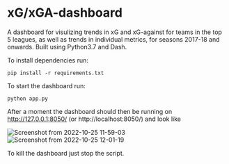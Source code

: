 # xG/xGA-dashboard

A dashboard for visulizing trends in xG and xG-against for teams in the top 5 leagues, as well as trends in individual metrics, for seasons 2017-18 and onwards. Built using Python3.7 and Dash.

To install dependencies run:
``` 
pip install -r requirements.txt
```

To start the dashboard run:

```
python app.py
```

After a moment the dashboard should then be running on http://127.0.0.1:8050/ (or http://localhost:8050/) and look like

![Screenshot from 2022-10-25 11-59-03](https://user-images.githubusercontent.com/33630025/197744214-9a87a0b9-77a9-477a-afb1-a353826a59e5.png)
![Screenshot from 2022-10-25 12-01-19](https://user-images.githubusercontent.com/33630025/197744649-3ffb7907-200e-4fc4-92d8-b430e285b519.png)


To kill the dashboard just stop the script.
